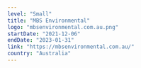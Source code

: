 ```yaml
---
level: "Small"
title: "MBS Environmental"
logo: "mbsenvironmental.com.au.png"
startDate: "2021-12-06"
endDate: "2023-01-31"
link: "https://mbsenvironmental.com.au/"
country: "Australia"
---
```

